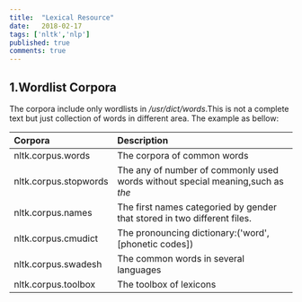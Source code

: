 ```yaml
---
title:  "Lexical Resource"
date:   2018-02-17
tags: ['nltk','nlp']
published: true
comments: true
---
```


## 1.Wordlist Corpora
  The corpora include only wordlists in */usr/dict/words*.This is not a complete text but just collection of words in different area.
  The example as bellow:

|Corpora|Description|
|:--|:--|
|nltk.corpus.words|The corpora of common words|
|nltk.corpus.stopwords|The any of number of commonly used words without special meaning,such as *the*|
|nltk.corpus.names|The first names categoried by gender that stored in two different files.|
|nltk.corpus.cmudict|The pronouncing dictionary:('word',[phonetic codes])|
|nltk.corpus.swadesh|The common words in several languages|
|nltk.corpus.toolbox|The toolbox of lexicons|
